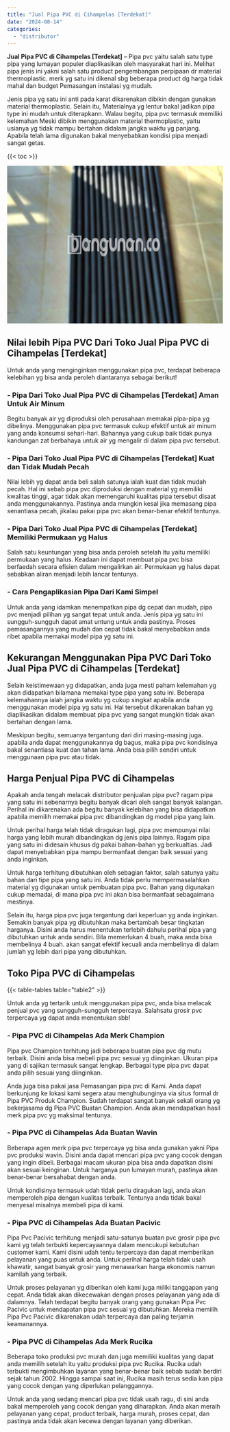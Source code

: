 ```yaml
---
title: "Jual Pipa PVC di Cihampelas [Terdekat]"
date: "2024-08-14"
categories: 
  - "distributor"
---
```


**Jual Pipa PVC di Cihampelas \[Terdekat\]** – Pipa pvc yaitu salah satu type pipa yang lumayan populer diaplikasikan oleh masyarakat hari ini. Melihat pipa jenis ini yakni salah satu product pengembangan perpipaan dr material thermoplastic. merk yg satu ini dikenal sbg beberapa product dg harga tidak mahal dan budget Pemasangan instalasi yg mudah.

Jenis pipa yg satu ini anti pada karat dikarenakan dibikin dengan gunakan material thermoplastic. Selain itu, Materialnya yg lentur bakal jadikan pipa type ini mudah untuk diterapkann. Walau begitu, pipa pvc termasuk memiliki kelemahan Meski dibikin menggunakan material thermoplastic, yaitu usianya yg tidak mampu bertahan didalam jangka waktu yg panjang. Apabila telah lama digunakan bakal menyebabkan kondisi pipa menjadi sangat getas.

{{< toc >}}

![Jual Pipa PVC di Cihampelas [Terdekat]](/images/jaul-pipa-pvc-31.png)

## Nilai lebih Pipa PVC Dari Toko Jual Pipa PVC di Cihampelas \[Terdekat\]

Untuk anda yang menginginkan menggunakan pipa pvc, terdapat beberapa kelebihan yg bisa anda peroleh diantaranya sebagai berikut!

### \- Pipa Dari Toko Jual Pipa PVC di Cihampelas \[Terdekat\] Aman Untuk Air Minum

Begitu banyak air yg diproduksi oleh perusahaan memakai pipa-pipa yg dibelinya. Menggunakan pipa pvc termasuk cukup efektif untuk air minum yang anda konsumsi sehari-hari. Bahannya yang cukup baik tidak punya kandungan zat berbahaya untuk air yg mengalir di dalam pipa pvc tersebut.

### \- Pipa Dari Toko Jual Pipa PVC di Cihampelas \[Terdekat\] Kuat dan Tidak Mudah Pecah

Nilai lebih yg dapat anda beli salah satunya ialah kuat dan tidak mudah pecah. Hal ini sebab pipa pvc diproduksi dengan material yg memiliki kwalitas tinggi, agar tidak akan memengaruhi kualitas pipa tersebut disaat anda menggunakannya. Pastinya anda mungkin kesal jika memasang pipa senantiasa pecah, jikalau pakai pipa pvc akan benar-benar efektif tentunya.

### \- Pipa Dari Toko Jual Pipa PVC di Cihampelas \[Terdekat\] Memiliki Permukaan yg Halus

Salah satu keuntungan yang bisa anda peroleh setelah itu yaitu memiliki permukaan yang halus. Keadaan ini dapat membuat pipa pvc bisa berfaedah secara efisien dalam mengalirkan air. Permukaan yg halus dapat sebabkan aliran menjadi lebih lancar tentunya.

### \- Cara Pengaplikasian Pipa Dari Kami Simpel

Untuk anda yang idamkan menempatkan pipa dg cepat dan mudah, pipa pvc menjadi pilihan yg sangat tepat untuk anda. Jenis pipa yg satu ini sungguh-sungguh dapat amat untung untuk anda pastinya. Proses pemasangannya yang mudah dan cepat tidak bakal menyebabkan anda ribet apabila memakai model pipa yg satu ini.

## Kekurangan Menggunakan Pipa PVC Dari Toko Jual Pipa PVC di Cihampelas \[Terdekat\]

Selain keistimewaan yg didapatkan, anda juga mesti paham kelemahan yg akan didapatkan bilamana memakai type pipa yang satu ini. Beberapa kelemahannya ialah jangka waktu yg cukup singkat apabila anda menggunakan model pipa yg satu ini. Hal tersebut dikarenakan bahan yg diaplikasikan didalam membuat pipa pvc yang sangat mungkin tidak akan bertahan dengan lama.

Meskipun begitu, semuanya tergantung dari diri masing-masing juga. apabila anda dapat menggunakannya dg bagus, maka pipa pvc kondisinya bakal senantiasa kuat dan tahan lama. Anda bisa pilih sendiri untuk menggunaan pipa pvc atau tidak.

## Harga Penjual Pipa PVC di Cihampelas

Apakah anda tengah melacak distributor penjualan pipa pvc? ragam pipa yang satu ini sebenarnya begitu banyak dicari oleh sangat banyak kalangan. Perihal ini dikarenakan ada begitu banyak kelebihan yang bisa didapatkan apabila memilih memakai pipa pvc dibandingkan dg model pipa yang lain.

Untuk perihal harga telah tidak diragukan lagi, pipa pvc mempunyai nilai harga yang lebih murah dibandingkan dg jenis pipa lainnya. Ragam pipa yang satu ini didesain khusus dg pakai bahan-bahan yg berkualtias. Jadi dapat menyebabkan pipa mampu bermanfaat dengan baik sesuai yang anda inginkan.

Untuk harga terhitung dibutuhkan oleh sebagian faktor, salah satunya yaitu bahan dari tipe pipa yang satu ini. Anda tidak perlu mempermasalahkan material yg digunakan untuk pembuatan pipa pvc. Bahan yang digunakan cukup memadai, di mana pipa pvc ini akan bisa bermanfaat sebagaimana mestinya.

Selain itu, harga pipa pvc juga tergantung dari keperluan yg anda inginkan. Semakin banyak pipa yg dibutuhkan maka bertambah besar tingkatan harganya. Disini anda harus menentukan terlebih dahulu perihal pipa yang dibutuhkan untuk anda sendiri. Bila memerlukan 4 buah, maka anda bisa membelinya 4 buah. akan sangat efektif kecuali anda membelinya di dalam jumlah yg lebih dari pipa yang dibutuhkan.

## Toko Pipa PVC di Cihampelas

{{< table-tables table="table2" >}}

Untuk anda yg tertarik untuk menggunakan pipa pvc, anda bisa melacak penjual pvc yang sungguh-sungguh terpercaya. Salahsatu grosir pvc terpercaya yg dapat anda menentukan sbb!

### \- Pipa PVC di Cihampelas Ada Merk Champion

Pipa pvc Champion terhitung jadi beberapa buatan pipa pvc dg mutu terbaik. Disini anda bisa mebeli pipa pvc sesuai yg diinginkan. Ukuran pipa yang di sajikan termasuk sangat lengkap. Berbagai type pipa pvc dapat anda pilih sesuai yang diinginkan.

Anda juga bisa pakai jasa Pemasangan pipa pvc di Kami. Anda dapat berkunjung ke lokasi kami segera atau menghubunginya via situs formal dr Pipa PVC Produk Champion. Sudah terdapat sangat banyak sekali orang yg bekerjasama dg Pipa PVC Buatan Champion. Anda akan mendapatkan hasil merk pipa pvc yg maksimal tentunya.

### \- Pipa PVC di Cihampelas Ada Buatan Wavin

Beberapa agen merk pipa pvc terpercaya yg bisa anda gunakan yakni Pipa pvc produksi wavin. Disini anda dapat mencari pipa pvc yang cocok dengan yang ingin dibeli. Berbagai macam ukuran pipa bisa anda dapatkan disini akan sesuai keinginan. Untuk harganya pun lumayan murah, pastinya akan benar-benar bersahabat dengan anda.

Untuk kondisinya termasuk udah tidak perlu diragukan lagi, anda akan memperoleh pipa dengan kualitas terbaik. Tentunya anda tidak bakal menyesal misalnya membeli pipa di kami.

### \- Pipa PVC di Cihampelas Ada Buatan Pacivic

Pipa Pvc Pacivic terhitung menjadi satu-satunya buatan pvc grosir pipa pvc kami yg telah terbukti kepercayaannya dalam mencukupi kebutuhan customer kami. Kami disini udah tentu terpercaya dan dapat memberikan pelayanan yang puas untuk anda. Untuk perihal harga telah tidak usah khawatir, sangat banyak grosir yang menawarkan harga ekonomis namun kamilah yang terbaik.

Untuk proses pelayanan yg diberikan oleh kami juga miliki tanggapan yang cepat. Anda tidak akan dikecewakan dengan proses pelayanan yang ada di dalamnya. Telah terdapat begitu banyak orang yang gunakan Pipa Pvc Pacivic untuk mendapatan pipa pvc sesuai yg dibutuhkan. Mereka memilih Pipa Pvc Pacivic dikarenakan udah terpercaya dan paling terjamin keamanannya.

### \- Pipa PVC di Cihampelas Ada Merk Rucika

Beberapa toko produksi pvc murah dan juga memiliki kualitas yang dapat anda memilih setelah itu yaitu produksi pipa pvc Rucika. Rucika udah terbukti mengimbuhkan layanan yang benar-benar baik sebab sudah berdiri sejak tahun 2002. Hingga sampai saat ini, Rucika masih terus sedia kan pipa yang cocok dengan yang diperlukan pelanggannya.

Untuk anda yang sedang mencari pipa pvc tidak usah ragu, di sini anda bakal memperoleh yang cocok dengan yang diharapkan. Anda akan meraih pelayanan yang cepat, product terbaik, harga murah, proses cepat, dan pastinya anda tidak akan kecewa dengan layanan yang diberikan.
